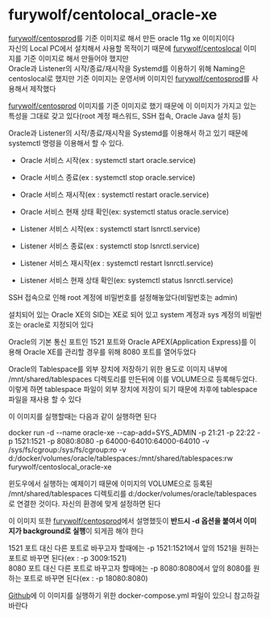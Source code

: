 furywolf/centolocal_oracle-xe
====================

[furywolf/centosprod](https://hub.docker.com/r/furywolf/centosprod/)를 기준 이미지로 해서 만든 oracle 11g xe 이미지이다  
자신의 Local PC에서 설치해서 사용할 목적이기 때문에 [furywolf/centoslocal](https://hub.docker.com/r/furywolf/centoslocal/) 이미지를 기준 이미지로 해서 만들어야 했지만  
Oracle과 Listener의 시작/종료/재시작을 Systemd를 이용하기 위해 Naming은 centoslocal로 했지만 기준 이미지는 운영서버 이미지인 [furywolf/centosprod](https://hub.docker.com/r/furywolf/centosprod/)를 사용해서 제작했다

[furywolf/centosprod](https://hub.docker.com/r/furywolf/centosprod/) 이미지를 기준 이미지로 했기 때문에 이 이미지가 가지고 있는 특성을 그대로 갖고 있다(root 계정 패스워드, SSH 접속, Oracle Java 설치 등)

Oracle과 Listener의 시작/종료/재시작을 Systemd를 이용해서 하고 있기 때문에 systemctl 명령을 이용해서 할 수 있다.

* Oracle 서비스 시작(ex : systemctl start oracle.service)
* Oracle 서비스 종료(ex : systemctl stop oracle.service)
* Oracle 서비스 재시작(ex : systemctl restart oracle.service)
* Oracle 서비스 현재 상태 확인(ex: systemctl status oracle.service)


* Listener 서비스 시작(ex : systemctl start lsnrctl.service)
* Listener 서비스 종료(ex : systemctl stop lsnrctl.service)
* Listener 서비스 재시작(ex : systemctl restart lsnrctl.service)
* Listener 서비스 현재 상태 확인(ex: systemctl status lsnrctl.service)

SSH 접속으로 인해 root 계정에 비밀번호를 설정해놓았다(비밀번호는 admin)

설치되어 있는 Oracle XE의 SID는 XE로 되어 있고 system 계정과 sys 계정의 비밀번호는 oracle로 지정되어 있다

Oracle의 기본 통신 포트인 1521 포트와 Oracle APEX(Application Express)를 이용해 Oracle XE를 관리할 경우를 위해 8080 포트를 열어두었다

Oracle의 Tablespace를 외부 장치에 저장하기 위한 용도로 이미지 내부에 /mnt/shared/tablespaces 디렉토리를 만든뒤에 이를 VOLUME으로 등록해두었다. 이렇게 하면 tablespace 파일이 외부 장치에 저장이 되기 때문에 차후에 tablespace 파일을 재사용 할 수 있다

이 이미지를 실행할때는 다음과 같이 실행하면 된다

docker run -d --name oracle-xe --cap-add=SYS\_ADMIN -p 21:21 -p 22:22 -p 1521:1521 -p 8080:8080 -p 64000-64010:64000-64010 -v /sys/fs/cgroup:/sys/fs/cgroup:ro -v d:/docker/volumes/oracle/tablespaces:/mnt/shared/tablespaces:rw furywolf/centoslocal\_oracle-xe

윈도우에서 실행하는 예제이기 때문에 이미지의 VOLUME으로 등록된 /mnt/shared/tablespaces 디렉토리를 d:/docker/volumes/oracle/tablespaces 로 연결한 것이다. 자신의 환경에 맞게 설정하면 된다

이 이미지 또한 [furywolf/centosprod](https://hub.docker.com/r/furywolf/centosprod/)에서 설명했듯이 **반드시 -d 옵션을 붙여서 이미지가 background로 실행**이 되게끔 해야 한다

1521 포트 대신 다른 포트로 바꾸고자 할때에는 -p 1521:1521에서 앞의 1521을 원하는 포트로 바꾸면 된다(ex : -p 3009:1521)  
8080 포트 대신 다른 포트로 바꾸고자 할때에는 -p 8080:8080에서 앞의 8080를 원하는 포트로 바꾸면 된다(ex : -p 18080:8080)  

[Github](https://github.com/TerryChang/mydocker/tree/master/centoslocal_oracle-xe)에 이 이미지를 실행하기 위한 docker-compose.yml 파일이 있으니 참고하길 바란다